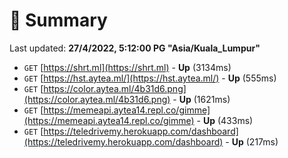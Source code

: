 # 📖 Summary
Last updated: **27/4/2022, 5:12:00 PG "Asia/Kuala_Lumpur"**

- `GET` [https://shrt.ml](https://shrt.ml) - **Up** (3134ms)
- `GET` [https://hst.aytea.ml/](https://hst.aytea.ml/) - **Up** (555ms)
- `GET` [https://color.aytea.ml/4b31d6.png](https://color.aytea.ml/4b31d6.png) - **Up** (1621ms)
- `GET` [https://memeapi.aytea14.repl.co/gimme](https://memeapi.aytea14.repl.co/gimme) - **Up** (433ms)
- `GET` [https://teledrivemy.herokuapp.com/dashboard](https://teledrivemy.herokuapp.com/dashboard) - **Up** (217ms)
